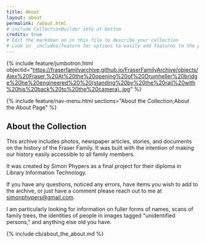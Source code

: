 ```yaml
---
title: About
layout: about
permalink: /about.html
# include CollectionBuilder info at bottom
credits: true
# Edit the markdown on in this file to describe your collection
# Look in _includes/feature for options to easily add features to the page
---
```


{% include feature/jumbotron.html objectid="https://fraserfamilyarchive.github.io/FraserFamilyArchive/objects/Alex%20Fraser,%20At%20the%20opening%20of%20Drumheller%20bridge%20he%20engineered%20%20(standing%20by%20the%20rail%20with%20his%20back%20to%20the%20camera)..jpg" %}

{% include feature/nav-menu.html sections="About the Collection;About the About Page" %}

## About the Collection

This archive includes photos, newspaper articles, stories, and documents on the history of the Fraser Family. It was built with the intention of making our history easily accessible to all family members.

It was created by Simon Phypers as a final project for their diploma in Library Information Technology. 

If you have any questions, noticed any errors, have items you wish to add to the archive, or just have a comment please reach out to me at simonphypers@gmail.com. 

I am particularly looking for information on fuller forms of names, scans of family trees, the identities of people in images tagged "unidentified persons," and anything else old you have. 

<!-- IMPORTANT!!! DELETE this comment and the include below when you are finished editing this page for your collection. The include below introduces about page features. They will show up on your collection's about page until you delete it.  -->
{% include cb/about_the_about.md %} 
